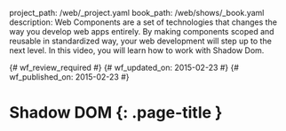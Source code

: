 project_path: /web/_project.yaml
book_path: /web/shows/_book.yaml
description: Web Components are a set of technologies that changes the way you develop web apps entirely. By making components scoped and reusable in standardized way, your web development will step up to the next level. In this video, you will learn how to work with Shadow Dom.

{# wf_review_required #}
{# wf_updated_on: 2015-02-23 #}
{# wf_published_on: 2015-02-23 #}

# Shadow DOM {: .page-title }
